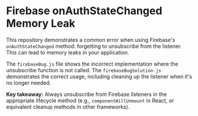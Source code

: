 # Firebase onAuthStateChanged Memory Leak

This repository demonstrates a common error when using Firebase's `onAuthStateChanged` method: forgetting to unsubscribe from the listener. This can lead to memory leaks in your application.

The `firebaseBug.js` file shows the incorrect implementation where the unsubscribe function is not called.  The `firebaseBugSolution.js` demonstrates the correct usage, including cleaning up the listener when it's no longer needed.

**Key takeaway:** Always unsubscribe from Firebase listeners in the appropriate lifecycle method (e.g., `componentWillUnmount` in React, or equivalent cleanup methods in other frameworks).